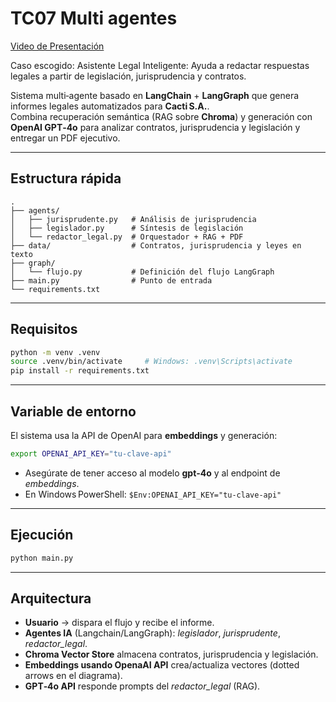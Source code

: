 # TC07 Multi agentes

[Video de Presentación](https://drive.google.com/file/d/1VMgCbDIQcOl8HY2lbyLXFEq-h8lzNETi/view?usp=sharing)

Caso escogido: Asistente Legal Inteligente: Ayuda a redactar respuestas legales a partir de legislación, jurisprudencia y contratos.

Sistema multi‑agente basado en **LangChain** + **LangGraph** que genera informes legales automatizados para **Cacti S.A.**.  
Combina recuperación semántica (RAG sobre **Chroma**) y generación con **OpenAI GPT‑4o** para analizar contratos, jurisprudencia y legislación y entregar un PDF ejecutivo.

---

## Estructura rápida

```
.
├── agents/
│   ├── jurisprudente.py   # Análisis de jurisprudencia
│   ├── legislador.py      # Síntesis de legislación
│   └── redactor_legal.py  # Orquestador + RAG + PDF
├── data/                  # Contratos, jurisprudencia y leyes en texto
├── graph/
│   └── flujo.py           # Definición del flujo LangGraph
├── main.py                # Punto de entrada
└── requirements.txt
```

---

## Requisitos

```bash
python -m venv .venv
source .venv/bin/activate     # Windows: .venv\Scripts\activate
pip install -r requirements.txt
```

---

## Variable de entorno

El sistema usa la API de OpenAI para **embeddings** y generación:

```bash
export OPENAI_API_KEY="tu‑clave‑api"
```

- Asegúrate de tener acceso al modelo **gpt‑4o** y al endpoint de *embeddings*.
- En Windows PowerShell: `$Env:OPENAI_API_KEY="tu‑clave‑api"`

---

## Ejecución

```bash
python main.py
```

---

## Arquitectura

- **Usuario** → dispara el flujo y recibe el informe.
- **Agentes IA** (Langchain/LangGraph): *legislador*, *jurisprudente*, *redactor_legal*.
- **Chroma Vector Store** almacena contratos, jurisprudencia y legislación.
- **Embeddings usando OpenaAI API** crea/actualiza vectores (dotted arrows en el diagrama).
- **GPT‑4o API** responde prompts del *redactor_legal* (RAG).

